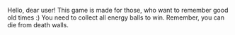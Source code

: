 Hello, dear user!
This game is made for those, who want to remember good old times :)
You need to collect all energy balls to win.
Remember, you can die from death walls.